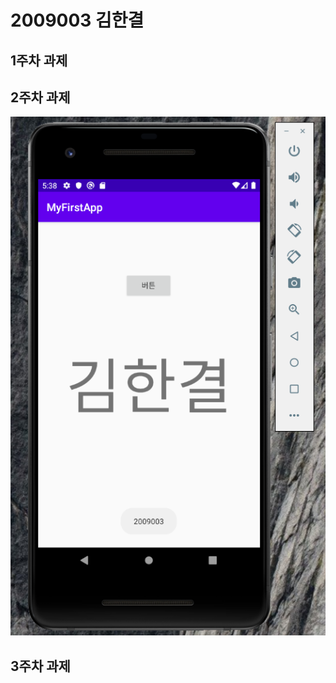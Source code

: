 # 2009003 김한결

## 1주차 과제 

## 2주차 과제
   <img width="" height="" src="./png/2주차.png"></img>


## 3주차 과제
